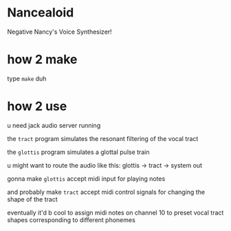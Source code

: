 # Nancealoid

Negative Nancy's Voice Synthesizer!

# how 2 make

type `make` duh

# how 2 use

u need jack audio server running

the `tract` program simulates the resonant filtering of the vocal tract

the `glottis` program simulates a glottal pulse train

u might want to route the audio like this:
glottis -> tract -> system out


gonna make `glottis` accept midi input for playing notes

and probably make `tract` accept midi control signals for changing the shape of the tract

eventually it'd b cool to assign midi notes on channel 10 to preset vocal tract shapes corresponding to different phonemes
